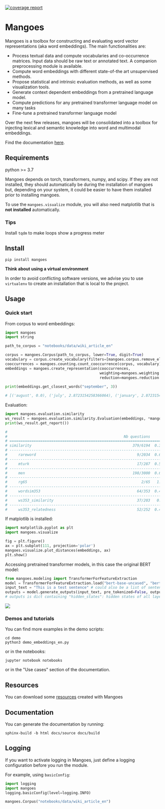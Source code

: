 [![coverage report](https://gitlab.inria.fr/magnet/mangoes/badges/master/coverage.svg)](https://gitlab.inria.fr/magnet/mangoes/commits/master)

# Mangoes

Mangoes is a toolbox for constructing and evaluating word vector representations (aka word embeddings). The main functionalities are:

* Process textual data and compute vocabularies and co-occurrence matrices. Input data should be raw text or annotated text. A companion preprocessing module is available.
* Compute word embeddings with different state-of-the art unsupervised methods.
* Propose statistical and intrinsic evaluation methods, as well as some visualization tools.
* Generate context dependent embeddings from a pretrained language model.
* Compute predictions for any pretrained transformer language model on many tasks
* Fine-tune a pretrained transformer language model

Over the next few releases, mangoes will be consolidated into a toolbox for injecting lexical  and  semantic  knowledge  into  word  and multimodal embeddings. 

Find the documentation [here](https://magnet.gitlabpages.inria.fr/mangoes/index).
 

## Requirements
python >= 3.7

Mangoes depends on torch, transformers, numpy, and scipy. 
If they are not installed, they should automatically be during the installation of mangoes but, depending on your system, 
it could be easier to have them installed prior to installing mangoes.

To use the `mangoes.visualize` module, you will also need matplotlib that is **not installed** automatically. 

### Tips

Install `tqdm` to make loops show a progress meter 

## Install
```
pip install mangoes
```

**Think about using a virtual environment**

In order to avoid conflicting software versions, we advise you to use `virtualenv` to create an installation that is local to the project. 

## Usage
### Quick start

From corpus to word embeddings:
```python
import mangoes
import string

path_to_corpus = "notebooks/data/wiki_article_en"

corpus = mangoes.Corpus(path_to_corpus, lower=True, digit=True)
vocabulary = corpus.create_vocabulary(filters=[mangoes.corpus.remove_elements(string.punctuation)])
cooccurrences = mangoes.counting.count_cooccurrence(corpus, vocabulary)
embeddings = mangoes.create_representation(cooccurrences, 
                                           weighting=mangoes.weighting.PPMI(),
                                           reduction=mangoes.reduction.SVD(dimensions=200))
                                                       
print(embeddings.get_closest_words("september", 3))

# [('august', 0.0), ('july', 2.8723154258366064), ('january', 2.8723154258366064)]
```


Evaluation:
```python
import mangoes.evaluation.similarity
ws_result = mangoes.evaluation.similarity.Evaluation(embeddings, *mangoes.evaluation.similarity.ALL_DATASETS)
print(ws_result.get_report())

#                                                                          pearson        spearman
#                                                     Nb questions       (p-value)       (p-value)
# ================================================================================================
# similarity                                              379/6194  0.33(7.19e-09)  0.29(3.70e-07)
# ------------------------------------------------------------------------------------------------
#     rareword                                              9/2034  0.67(4.89e-02)  0.65(5.81e-02)
# ------------------------------------------------------------------------------------------------
#     mturk                                                 17/287  0.57(1.67e-02)  0.62(8.31e-03)
# ------------------------------------------------------------------------------------------------
#     men                                                 198/3000  0.62(3.78e-22)  0.64(7.24e-24)
# ------------------------------------------------------------------------------------------------
#     rg65                                                    2/65   1.0(0.00e+00)        1.0(nan)
# ------------------------------------------------------------------------------------------------
#     wordsim353                                            64/353  0.49(3.21e-05)  0.47(9.71e-05)
# ------------------------------------------------------------------------------------------------
#     ws353_similarity                                      37/203   0.6(8.22e-05)   0.5(1.73e-03)
# ------------------------------------------------------------------------------------------------
#     ws353_relatedness                                     52/252  0.47(4.67e-04)  0.43(1.68e-03)


```

If matplotlib is installed:
```python
import matplotlib.pyplot as plt
import mangoes.visualize

fig = plt.figure()
ax = plt.subplot(111, projection='polar')
mangoes.visualize.plot_distances(embeddings, ax)
plt.show()
```

Accessing pretrained transformer models, in this case the original BERT model:
```python
from mangoes.modeling import TransformerForFeatureExtraction
model = TransformerForFeatureExtraction.load("bert-base-uncased", "bert-base-uncased", device=None)
input_text = "This is a test sentence" # could also be a list of sentences
outputs = model.generate_outputs(input_text, pre_tokenized=False, output_hidden_states=True, output_attentions=False, word_embeddings=False)
# outputs is dict containing "hidden_states": hidden states of all layers for each token. 
```


![](figure_1.png)


### Demos and tutorials
You can find more examples in the demo scripts: 

```
cd demo
python3 demo_embeddings_en.py
```

or in the notebooks:

```
jupyter notebook notebooks
```

or in the "Use cases" section of the documentation.

## Resources
You can download some [resources](https://gitlab.inria.fr/magnet/mangoes/wikis/resources) created with Mangoes

 
## Documentation
You can generate the documentation by running:
```
sphinx-build -b html docs/source docs/build
```

 
## Logging
If you want to activate logging in Mangoes, just define a logging configuration before you run the module.

For example, using `basicConfig`:

```python
import logging
import mangoes
logging.basicConfig(level=logging.INFO)

mangoes.Corpus("notebooks/data/wiki_article_en")
```
